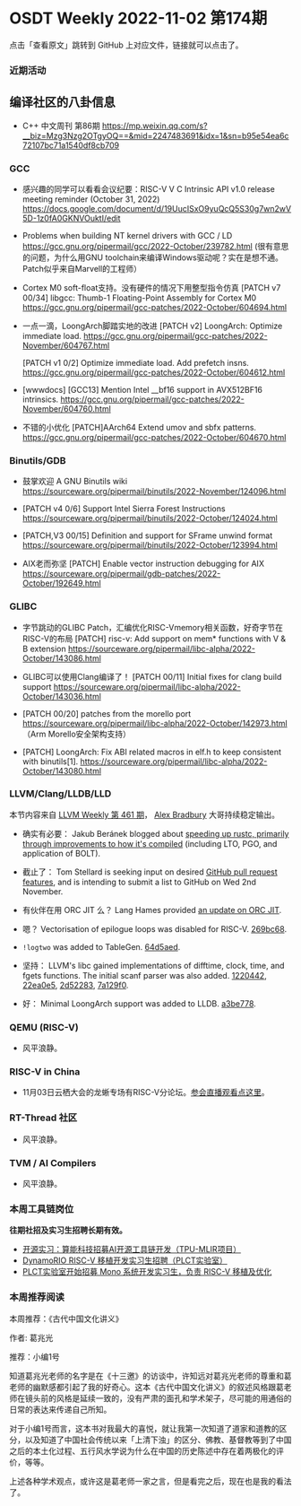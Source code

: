 # OSDT Weekly 2022-11-02 第174期

点击「查看原文」跳转到 GitHub 上对应文件，链接就可以点击了。

### 近期活动

## 编译社区的八卦信息

- C++ 中文周刊 第86期 https://mp.weixin.qq.com/s?__biz=Mzg3Nzg2OTgyOQ==&mid=2247483691&idx=1&sn=b95e54ea6c72107bc71a1540df8cb709

### GCC

- 感兴趣的同学可以看看会议纪要：RISC-V V C Intrinsic API v1.0 release meeting reminder (October 31, 2022)
  https://docs.google.com/document/d/19UucISxO9yuQcQ5S30g7wn2wV5D-1z0fA0GKNVOuktI/edit

- Problems when building NT kernel drivers with GCC / LD
  https://gcc.gnu.org/pipermail/gcc/2022-October/239782.html
  (很有意思的问题，为什么用GNU toolchain来编译Windows驱动呢？实在是想不通。Patch似乎来自Marvell的工程师）

- Cortex M0 soft-float支持。没有硬件的情况下用整型指令仿真
  [PATCH v7 00/34] libgcc: Thumb-1 Floating-Point Assembly for Cortex M0
  https://gcc.gnu.org/pipermail/gcc-patches/2022-October/604694.html

- 一点一滴，LoongArch脚踏实地的改进
  [PATCH v2] LoongArch: Optimize immediate load.
  https://gcc.gnu.org/pipermail/gcc-patches/2022-November/604767.html

  [PATCH v1 0/2] Optimize immediate load. Add prefetch insns.
  https://gcc.gnu.org/pipermail/gcc-patches/2022-October/604612.html

- [wwwdocs] [GCC13] Mention Intel __bf16 support in AVX512BF16 intrinsics.
  https://gcc.gnu.org/pipermail/gcc-patches/2022-November/604760.html

- 不错的小优化 [PATCH]AArch64 Extend umov and sbfx patterns.
   https://gcc.gnu.org/pipermail/gcc-patches/2022-October/604670.html

### Binutils/GDB

- 鼓掌欢迎 A GNU Binutils wiki
  https://sourceware.org/pipermail/binutils/2022-November/124096.html

- [PATCH v4 0/6] Support Intel Sierra Forest Instructions
  https://sourceware.org/pipermail/binutils/2022-October/124024.html

- [PATCH,V3 00/15] Definition and support for SFrame unwind format
  https://sourceware.org/pipermail/binutils/2022-October/123994.html

- AIX老而弥坚 [PATCH] Enable vector instruction debugging for AIX
  https://sourceware.org/pipermail/gdb-patches/2022-October/192649.html

### GLIBC

- 字节跳动的GLIBC Patch，汇编优化RISC-Vmemory相关函数，好奇字节在RISC-V的布局
  [PATCH] risc-v: Add support on mem* functions with V & B extension
  https://sourceware.org/pipermail/libc-alpha/2022-October/143086.html

- GLIBC可以使用Clang编译了！
  [PATCH 00/11] Initial fixes for clang build support
  https://sourceware.org/pipermail/libc-alpha/2022-October/143036.html

- [PATCH 00/20] patches from the morello port
  https://sourceware.org/pipermail/libc-alpha/2022-October/142973.html
 （Arm Morello安全架构支持）

- [PATCH] LoongArch: Fix ABI related macros in elf.h to keep consistent with binutils[1].
  https://sourceware.org/pipermail/libc-alpha/2022-October/143080.html

### LLVM/Clang/LLDB/LLD

本节内容来自 [LLVM Weekly 第 461 期](http://llvmweekly.org/issue/461)，
[Alex Bradbury](https://www.linkedin.com/in/alex-bradbury/) 大哥持续稳定输出。

* 确实有必要： Jakub Beránek blogged about [speeding up rustc, primarily through improvements to how it's compiled](https://kobzol.github.io/rust/rustc/2022/10/27/speeding-rustc-without-changing-its-code.html) (including LTO, PGO, and application of BOLT).

* 截止了： Tom Stellard is seeking input on desired [GitHub pull request features](https://discourse.llvm.org/t/input-needed-pull-request-features-for-github/66214), and is intending to submit a list to GitHub on Wed 2nd November.

* 有伙伴在用 ORC JIT 么？ Lang Hames provided [an update on ORC JIT](https://discourse.llvm.org/t/orc-jit-update-office-hours-november-2022/66293).

* 嗯？ Vectorisation of epilogue loops was disabled for RISC-V.
  [269bc68](https://reviews.llvm.org/rG269bc684e7a0).

* `!logtwo` was added to TableGen.
  [64d5aed](https://reviews.llvm.org/rG64d5aedd0637).

* 坚持： LLVM's libc gained implementations of difftime, clock, time, and fgets functions. The initial scanf parser was also added.
  [1220442](https://reviews.llvm.org/rG12204429f2f9),
  [22ea0e5](https://reviews.llvm.org/rG22ea0e5d9b2e),
  [2d52283](https://reviews.llvm.org/rG2d52283391bc),
  [7a129f0](https://reviews.llvm.org/rG7a129f07562d).

* 好： Minimal LoongArch support was added to LLDB.
  [a3be778](https://reviews.llvm.org/rGa3be778ed09b).

### QEMU (RISC-V)

- 风平浪静。

### RISC-V in China

- 11月03日云栖大会的龙蜥专场有RISC-V分论坛。[参会直播观看点这里](https://mp.weixin.qq.com/s/yF77oOlSsgrsAGoWtsi95w)。

### RT-Thread 社区

- 风平浪静。

### TVM / AI Compilers

- 风平浪静。

### 本周工具链岗位

**往期社招及实习生招聘长期有效。**

- [开源实习：算能科技招募AI开源工具链开发（TPU-MLIR项目）](https://mp.weixin.qq.com/s/IBJh0ip4k11PzIMZecsWSw)
- [DynamoRIO RISC-V 移植开发实习生招聘（PLCT实验室）](https://mp.weixin.qq.com/s/J_5TjT6DOqeOXJXQI5VQxw)
- [PLCT实验室开始招募 Mono 系统开发实习生，负责 RISC-V 移植及优化](https://mp.weixin.qq.com/s/whEW7Hay1jIP1tBzIPay1A)

### 本周推荐阅读

本周推荐：《古代中国文化讲义》

作者: 葛兆光

推荐：小编1号

知道葛兆光老师的名字是在《十三邀》的访谈中，许知远对葛兆光老师的尊重和葛老师的幽默感都引起了我的好奇心。这本《古代中国文化讲义》的叙述风格跟葛老师在镜头前的风格是延续一致的，没有严肃的面孔和学术架子，尽可能的用通俗的日常的表达来传递自己所知。

对于小编1号而言，这本书对我最大的喜悦，就让我第一次知道了道家和道教的区分，以及知道了中国社会传统以来「上清下浊」的区分、佛教、基督教等到了中国之后的本土化过程、五行风水学说为什么在中国的历史陈述中存在着两极化的评价，等等。

上述各种学术观点，或许这是葛老师一家之言，但是看完之后，现在也是我的看法了。
